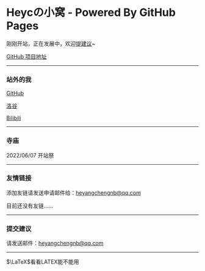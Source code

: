 # Heycの小窝 - Powered By GitHub Pages

刚刚开站，正在发展中，欢迎[提建议](https://hyc1230.github.io/#提交建议)~

[GitHub 项目地址](https://github.com/hyc1230/hyc1230.github.io)

---
### 站外的我

[GitHub](https://github.com/hyc1230)

[洛谷](https://www.luogu.com.cn/user/532854)

[Bilibili](https://space.bilibili.com/1676242754)

---
### 寺庙

2022/06/07 开站祭

---
### 友情链接

添加友链请发送申请邮件给：[heyangchengnb@qq.com](mailto:heyangchengnb@qq.com)

目前还没有友链……

---
### 提交建议

请发送邮件：[heyangchengnb@qq.com](mailto:heyangchengnb@qq.com)

---

$\LaTeX$看看LATEX能不能用
